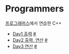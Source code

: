 # Programmers
<a href='https://school.programmers.co.kr/learn/challenges/training?order=acceptance_desc'>프로그래머스</a>에서 연습한 C++

- <a href='https://github.com/DM-09/cpp-practice/tree/main/programmers/Day1'>Day1 출력</a> <a href='https://school.programmers.co.kr/learn/challenges/training?order=acceptance_desc'>#</a>
- <a href='https://github.com/DM-09/cpp-practice/tree/main/programmers/Day2'>Day2 출력, 연산</a> <a href='https://school.programmers.co.kr/learn/challenges/training?order=acceptance_desc'>#</a>
- <a href='https://github.com/DM-09/cpp-practice/tree/main/programmers/Day3'>Day3 연산</a> <a href='https://school.programmers.co.kr/learn/challenges/training?order=acceptance_desc'>#</a>
